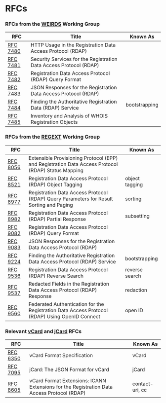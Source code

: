 # RFCs

### RFCs from the [WEIRDS](/misc/glossary.md#weirds) Working Group

| RFC | Title | Known As |
|------------------------------------------------------ | ----------------------------------------------------------         | ----- |
| [RFC 7480](https://datatracker.ietf.org/doc/rfc7480/) | HTTP Usage in the Registration Data Access Protocol (RDAP)         | |
| [RFC 7481](https://datatracker.ietf.org/doc/rfc7481/) | Security Services for the Registration Data Access Protocol (RDAP) | |
| [RFC 7482](https://datatracker.ietf.org/doc/rfc7482/) | Registration Data Access Protocol (RDAP) Query Format              | |
| [RFC 7483](https://datatracker.ietf.org/doc/rfc7483/) | JSON Responses for the Registration Data Access Protocol (RDAP)    | |
| [RFC 7484](https://datatracker.ietf.org/doc/rfc7483/) | Finding the Authoritative Registration Data (RDAP) Service         | bootstrapping |
| [RFC 7485](https://datatracker.ietf.org/doc/rfc7485/) | Inventory and Analysis of WHOIS Registration Objects               | |

### RFCs from the [REGEXT](/misc/glossary.md#regext) Working Group

| RFC | Title | Known As |
|------------------------------------------------------ | ----------------------------------------------------------                                         | ----- |
| [RFC 8056](https://datatracker.ietf.org/doc/rfc8056/) | Extensible Provisioning Protocol (EPP) and Registration Data Access Protocol (RDAP) Status Mapping | |
| [RFC 8521](https://datatracker.ietf.org/doc/rfc8521/) | Registration Data Access Protocol (RDAP) Object Tagging                                            | object tagging |
| [RFC 8977](https://datatracker.ietf.org/doc/rfc8977/) | Registration Data Access Protocol (RDAP) Query Parameters for Result Sorting and Paging            | sorting |
| [RFC 8982](https://datatracker.ietf.org/doc/rfc8982/) | Registration Data Access Protocol (RDAP) Partial Response                                          | subsetting |
| [RFC 9082](https://datatracker.ietf.org/doc/rfc9082/) | Registration Data Access Protocol (RDAP) Query Format                                              | |
| [RFC 9083](https://datatracker.ietf.org/doc/rfc9083/) | JSON Responses for the Registration Data Access Protocol (RDAP)                                    | |
| [RFC 9224](https://datatracker.ietf.org/doc/rfc9224/) | Finding the Authoritative Registration Data Access Protocol (RDAP) Service                         | bootstrapping |
| [RFC 9536](https://datatracker.ietf.org/doc/rfc9536/) | Registration Data Access Protocol (RDAP) Reverse Search                                            | reverse search |
| [RFC 9537](https://datatracker.ietf.org/doc/rfc9537/) | Redacted Fields in the Registration Data Access Protocol (RDAP) Response                           | redaction |
| [RFC 9560](https://datatracker.ietf.org/doc/rfc9560/) | Federated Authentication for the Registration Data Access Protocol (RDAP) Using OpenID Connect     | open ID |

### Relevant [vCard](/misc/glossary.md#vdard) and [jCard](/misc/glossary.md#jcard) RFCs

| RFC | Title | Known As |
|------------------------------------------------------ | ----------------------------------------------------------                                         | ----- |
| [RFC 6350](https://datatracker.ietf.org/doc/rfc6350/) | vCard Format Specification                                                                         | vCard |
| [RFC 7095](https://datatracker.ietf.org/doc/rfc7095/) | jCard: The JSON Format for vCard                                                                   | jCard |
| [RFC 8605](https://datatracker.ietf.org/doc/rfc8605/) | vCard Format Extensions: ICANN Extensions for the Registration Data Access Protocol (RDAP)         | contact-uri, cc |
